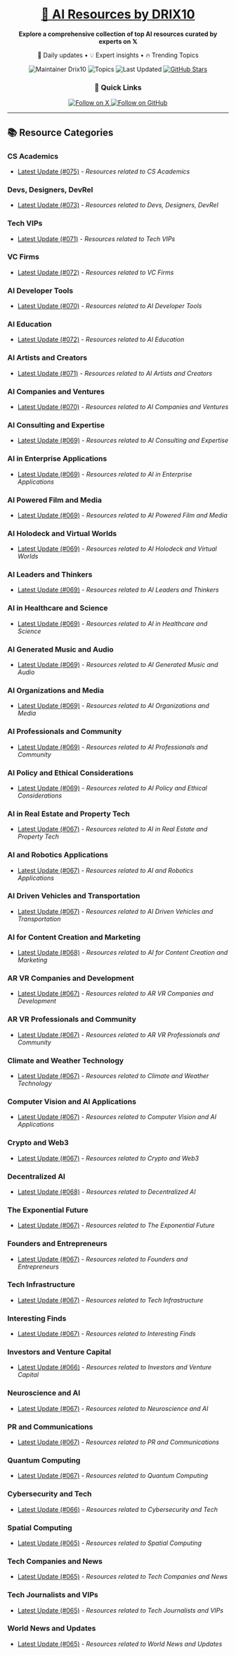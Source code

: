 
<div align="center">
  <h1><a href="https://x.com/DRIX_10_" target="_blank">🚀 AI Resources by DRIX10</a></h1>
  <p><strong>Explore a comprehensive collection of top AI resources curated by experts on 𝕏</strong></p>
  <p>🌟 Daily updates • 💡 Expert insights • 🔥 Trending Topics</p>

  <img src="https://img.shields.io/badge/Maintainer-Drix10-blue?style=for-the-badge" alt="Maintainer Drix10" />
  <img src="https://img.shields.io/badge/Topics-Everything%2C%20AI-red?style=for-the-badge" alt="Topics" />
  <img src="https://img.shields.io/github/last-commit/Drix10/ai-resources?style=for-the-badge&color=5D6D7E" alt="Last Updated" />
  <a href="https://github.com/Drix10/ai-resources"><img src="https://img.shields.io/github/stars/Drix10/ai-resources?style=for-the-badge&color=yellow" alt="GitHub Stars" /></a>

  <br>

  <h3>🌟 Quick Links</h3>
    <a href="https://x.com/DRIX_10_">
      <img src="https://img.shields.io/badge/Follow_on_𝕏-black?style=for-the-badge&logo=x&logoColor=white" alt="Follow on X" />
    </a>
    <a href="https://github.com/Drix10">
      <img src="https://img.shields.io/badge/Follow_on_GitHub-black?style=for-the-badge&logo=github&logoColor=white" alt="Follow on GitHub" />
    </a>
</div>

---

## 📚 Resource Categories

### CS Academics

*   [Latest Update (#075)](https://github.com/Drix10/ai-resources/blob/main/CS%20Academics/resources-075.md) - *Resources related to CS Academics*

### Devs, Designers, DevRel

*   [Latest Update (#073)](https://github.com/Drix10/ai-resources/blob/main/Devs%2C%20Designers%2C%20DevRel/resources-073.md) - *Resources related to Devs, Designers, DevRel*

### Tech VIPs

*   [Latest Update (#071)](https://github.com/Drix10/ai-resources/blob/main/Tech%20VIPs/resources-071.md) - *Resources related to Tech VIPs*

### VC Firms

*   [Latest Update (#072)](https://github.com/Drix10/ai-resources/blob/main/VC%20Firms/resources-072.md) - *Resources related to VC Firms*

### AI Developer Tools

*   [Latest Update (#070)](https://github.com/Drix10/ai-resources/blob/main/AI%20Developer%20Tools/resources-070.md) - *Resources related to AI Developer Tools*

### AI Education

*   [Latest Update (#072)](https://github.com/Drix10/ai-resources/blob/main/AI%20Education/resources-072.md) - *Resources related to AI Education*

### AI Artists and Creators

*   [Latest Update (#071)](https://github.com/Drix10/ai-resources/blob/main/AI%20Artists%20and%20Creators/resources-071.md) - *Resources related to AI Artists and Creators*

### AI Companies and Ventures

*   [Latest Update (#070)](https://github.com/Drix10/ai-resources/blob/main/AI%20Companies%20and%20Ventures/resources-070.md) - *Resources related to AI Companies and Ventures*

### AI Consulting and Expertise

*   [Latest Update (#069)](https://github.com/Drix10/ai-resources/blob/main/AI%20Consulting%20and%20Expertise/resources-069.md) - *Resources related to AI Consulting and Expertise*

### AI in Enterprise Applications

*   [Latest Update (#069)](https://github.com/Drix10/ai-resources/blob/main/AI%20in%20Enterprise%20Applications/resources-069.md) - *Resources related to AI in Enterprise Applications*

### AI Powered Film and Media

*   [Latest Update (#069)](https://github.com/Drix10/ai-resources/blob/main/AI%20Powered%20Film%20and%20Media/resources-069.md) - *Resources related to AI Powered Film and Media*

### AI Holodeck and Virtual Worlds

*   [Latest Update (#069)](https://github.com/Drix10/ai-resources/blob/main/AI%20Holodeck%20and%20Virtual%20Worlds/resources-069.md) - *Resources related to AI Holodeck and Virtual Worlds*

### AI Leaders and Thinkers

*   [Latest Update (#069)](https://github.com/Drix10/ai-resources/blob/main/AI%20Leaders%20and%20Thinkers/resources-069.md) - *Resources related to AI Leaders and Thinkers*

### AI in Healthcare and Science

*   [Latest Update (#069)](https://github.com/Drix10/ai-resources/blob/main/AI%20in%20Healthcare%20and%20Science/resources-069.md) - *Resources related to AI in Healthcare and Science*

### AI Generated Music and Audio

*   [Latest Update (#069)](https://github.com/Drix10/ai-resources/blob/main/AI%20Generated%20Music%20and%20Audio/resources-069.md) - *Resources related to AI Generated Music and Audio*

### AI Organizations and Media

*   [Latest Update (#069)](https://github.com/Drix10/ai-resources/blob/main/AI%20Organizations%20and%20Media/resources-069.md) - *Resources related to AI Organizations and Media*

### AI Professionals and Community

*   [Latest Update (#069)](https://github.com/Drix10/ai-resources/blob/main/AI%20Professionals%20and%20Community/resources-069.md) - *Resources related to AI Professionals and Community*

### AI Policy and Ethical Considerations

*   [Latest Update (#069)](https://github.com/Drix10/ai-resources/blob/main/AI%20Policy%20and%20Ethical%20Considerations/resources-069.md) - *Resources related to AI Policy and Ethical Considerations*

### AI in Real Estate and Property Tech

*   [Latest Update (#067)](https://github.com/Drix10/ai-resources/blob/main/AI%20in%20Real%20Estate%20and%20Property%20Tech/resources-067.md) - *Resources related to AI in Real Estate and Property Tech*

### AI and Robotics Applications

*   [Latest Update (#067)](https://github.com/Drix10/ai-resources/blob/main/AI%20and%20Robotics%20Applications/resources-067.md) - *Resources related to AI and Robotics Applications*

### AI Driven Vehicles and Transportation

*   [Latest Update (#067)](https://github.com/Drix10/ai-resources/blob/main/AI%20Driven%20Vehicles%20and%20Transportation/resources-067.md) - *Resources related to AI Driven Vehicles and Transportation*

### AI for Content Creation and Marketing

*   [Latest Update (#068)](https://github.com/Drix10/ai-resources/blob/main/AI%20for%20Content%20Creation%20and%20Marketing/resources-068.md) - *Resources related to AI for Content Creation and Marketing*

### AR VR Companies and Development

*   [Latest Update (#067)](https://github.com/Drix10/ai-resources/blob/main/AR%20VR%20Companies%20and%20Development/resources-067.md) - *Resources related to AR VR Companies and Development*

### AR VR Professionals and Community

*   [Latest Update (#067)](https://github.com/Drix10/ai-resources/blob/main/AR%20VR%20Professionals%20and%20Community/resources-067.md) - *Resources related to AR VR Professionals and Community*

### Climate and Weather Technology

*   [Latest Update (#067)](https://github.com/Drix10/ai-resources/blob/main/Climate%20and%20Weather%20Technology/resources-067.md) - *Resources related to Climate and Weather Technology*

### Computer Vision and AI Applications

*   [Latest Update (#067)](https://github.com/Drix10/ai-resources/blob/main/Computer%20Vision%20and%20AI%20Applications/resources-067.md) - *Resources related to Computer Vision and AI Applications*

### Crypto and Web3

*   [Latest Update (#067)](https://github.com/Drix10/ai-resources/blob/main/Crypto%20and%20Web3/resources-067.md) - *Resources related to Crypto and Web3*

### Decentralized AI

*   [Latest Update (#068)](https://github.com/Drix10/ai-resources/blob/main/Decentralized%20AI/resources-068.md) - *Resources related to Decentralized AI*

### The Exponential Future

*   [Latest Update (#067)](https://github.com/Drix10/ai-resources/blob/main/The%20Exponential%20Future/resources-067.md) - *Resources related to The Exponential Future*

### Founders and Entrepreneurs

*   [Latest Update (#067)](https://github.com/Drix10/ai-resources/blob/main/Founders%20and%20Entrepreneurs/resources-067.md) - *Resources related to Founders and Entrepreneurs*

### Tech Infrastructure

*   [Latest Update (#067)](https://github.com/Drix10/ai-resources/blob/main/Tech%20Infrastructure/resources-067.md) - *Resources related to Tech Infrastructure*

### Interesting Finds

*   [Latest Update (#067)](https://github.com/Drix10/ai-resources/blob/main/Interesting%20Finds/resources-067.md) - *Resources related to Interesting Finds*

### Investors and Venture Capital

*   [Latest Update (#066)](https://github.com/Drix10/ai-resources/blob/main/Investors%20and%20Venture%20Capital/resources-066.md) - *Resources related to Investors and Venture Capital*

### Neuroscience and AI

*   [Latest Update (#067)](https://github.com/Drix10/ai-resources/blob/main/Neuroscience%20and%20AI/resources-067.md) - *Resources related to Neuroscience and AI*

### PR and Communications

*   [Latest Update (#067)](https://github.com/Drix10/ai-resources/blob/main/PR%20and%20Communications/resources-067.md) - *Resources related to PR and Communications*

### Quantum Computing

*   [Latest Update (#067)](https://github.com/Drix10/ai-resources/blob/main/Quantum%20Computing/resources-067.md) - *Resources related to Quantum Computing*

### Cybersecurity and Tech

*   [Latest Update (#066)](https://github.com/Drix10/ai-resources/blob/main/Cybersecurity%20and%20Tech/resources-066.md) - *Resources related to Cybersecurity and Tech*

### Spatial Computing

*   [Latest Update (#065)](https://github.com/Drix10/ai-resources/blob/main/Spatial%20Computing/resources-065.md) - *Resources related to Spatial Computing*

### Tech Companies and News

*   [Latest Update (#065)](https://github.com/Drix10/ai-resources/blob/main/Tech%20Companies%20and%20News/resources-065.md) - *Resources related to Tech Companies and News*

### Tech Journalists and VIPs

*   [Latest Update (#065)](https://github.com/Drix10/ai-resources/blob/main/Tech%20Journalists%20and%20VIPs/resources-065.md) - *Resources related to Tech Journalists and VIPs*

### World News and Updates

*   [Latest Update (#065)](https://github.com/Drix10/ai-resources/blob/main/World%20News%20and%20Updates/resources-065.md) - *Resources related to World News and Updates*

